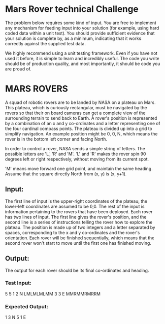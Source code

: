 

# Mars Rover technical Challenge

The problem below requires some kind of input. You are free to implement any mechanism for
feeding input into your solution (for example, using hard coded data within a unit test). You
should provide sufficient evidence that your solution is complete by, as a minimum, indicating
that it works correctly against the supplied test data.

We highly recommend using a unit testing framework. Even if you have not used it before, it is
simple to learn and incredibly useful.
The code you write should be of production quality, and most importantly, it should be code you
are proud of.

# MARS ROVERS

A squad of robotic rovers are to be landed by NASA on a plateau on Mars.
This plateau, which is curiously rectangular, must be navigated by the rovers so that their on
board cameras can get a complete view of the surrounding terrain to send back to Earth.
A rover's position is represented by a combination of an x and y co-ordinates and a letter
representing one of the four cardinal compass points. The plateau is divided up into a grid to
simplify navigation. An example position might be 0, 0, N, which means the rover is in the bottom
left corner and facing North.

In order to control a rover, NASA sends a simple string of letters. The possible letters are 'L', 'R'
and 'M'. 'L' and 'R' makes the rover spin 90 degrees left or right respectively, without moving
from its current spot.

'M' means move forward one grid point, and maintain the same heading.
Assume that the square directly North from (x, y) is (x, y+1).

## Input:

The first line of input is the upper-right coordinates of the plateau, the lower-left coordinates are
assumed to be 0,0.
The rest of the input is information pertaining to the rovers that have been deployed. Each rover
has two lines of input. The first line gives the rover's position, and the second line is a series of
instructions telling the rover how to explore the plateau.
The position is made up of two integers and a letter separated by spaces, corresponding to the x
and y co-ordinates and the rover's orientation.
Each rover will be finished sequentially, which means that the second rover won't start to move
until the first one has finished moving.

## Output:

The output for each rover should be its final co-ordinates and heading.

### Test Input:
5 5
1 2 N
LMLMLMLMM
3 3 E
MMRMMRMRRM

### Expected Output:
1 3 N
5 1 E